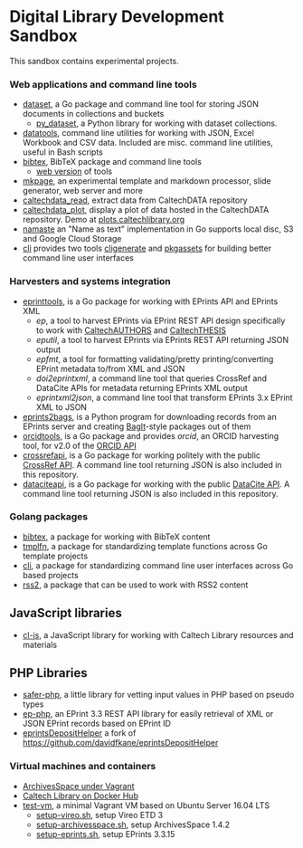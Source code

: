 # Digital Library Development Sandbox

This sandbox contains experimental projects.


### Web applications and command line tools

+ [dataset](https://caltechlibrary.github.io/dataset), a Go package and command line tool for storing JSON documents in collections and buckets
    + [py_dataset](https://github.com/caltechlibrary/py_dataset), a Python library for working with dataset collections.
+ [datatools](https://caltechlibrary.github.io/datatools), command line utilities for working with JSON, Excel Workbook and CSV data. Included are misc. command line utilities, useful in Bash scripts
+ [bibtex](https://caltechlibrary.github.io/bibtex), BibTeX package and command line tools
    + [web version](https://caltechlibrary.github.io/bibtex/webapp) of tools
+ [mkpage](https://caltechlibrary.github.io/mkpage), an experimental template and markdown processor, slide generator, web server and more
+ [caltechdata_read](https://github.com/caltechlibrary/caltechdata_read), extract data from CaltechDATA repository 
+ [caltechdata_plot](https://github.com/caltechlibrary/caltechdata_plot),
display a plot of data hosted in the CaltechDATA repository. Demo at [plots.caltechlibrary.org](plots.caltechlibrary.org) 
+ [namaste](https://caltechlibrary.github.io/namaste) an "Name as text" implementation in Go supports local disc, S3 and Google Cloud Storage
+ [cli](https://caltechlibrary.github.io/cli) provides two tools [cligenerate](https://caltechlibrary.github.io/cli/docs/cligenerate.html) and [pkgassets](https://caltechlibrary.github.io/cli/docs/pkgassets.html) for building better command line user interfaces

### Harvesters and systems integration 

+ [eprinttools](https://caltechlibrary.github.io/eprinttools), is a Go package for working with EPrints API and EPrints XML
    + _ep_, a tool to harvest EPrints via EPrint REST API design specifically to work with [CaltechAUTHORS](http://authors.library.caltech.edu) and [CaltechTHESIS](http://thesis.library.caltech.edu)
    + _eputil_, a tool to harvest EPrints via EPrints REST API returning JSON output
    + _epfmt_, a tool for formatting validating/pretty printing/converting EPrint metadata to/from XML and JSON
    + _doi2eprintxml_, a command line tool that queries CrossRef and DataCite APIs for metadata returning EPrints XML output
    + _eprintxml2json_, a command line tool that transform EPrints 3.x EPrint XML to JSON
+ [eprints2bags](https://github.com/caltechlibrary/eprints2bags), is a Python program for downloading records from an EPrints server and creating [BagIt](https://en.wikipedia.org/wiki/BagIt)-style packages out of them
+ [orcidtools](https://caltechlibrary.github.io/orcidtools), is a Go package and provides _orcid_, an ORCID harvesting tool, for v2.0 of the [ORCID API](https://orcid.org/organizations/integrators/API)
+ [crossrefapi](https://caltechlibrary.github.io/crossrefapi), is a Go package for working politely with the public [CrossRef API](https://api.crossref.org). A command line tool returning JSON is also included in this repository.
+ [dataciteapi](https://caltechlibrary.github.io/dataciteapi), is a Go package for working with the public [DataCite API](https://api.datacite.org). A command line tool returning JSON is also included in this repository.

### Golang packages

+ [bibtex](https://github.com/caltechlibrary/bibtex), a package for working with BibTeX content
+ [tmplfn](https://github.com/caltechlibrary/tmplfn), a package for standardizing template functions across Go template projects
+ [cli](https://github.com/caltechlibrary/cli), a package for standardizing command line user interfaces across Go based projects
+ [rss2](https://github.com/caltechlibrary/rss2), a package that can be used to work with RSS2 content

## JavaScript libraries

+ [cl-js](https://github.com/caltechlibrary/cl-js/), a JavaScript library for working with Caltech Library resources and materials

## PHP Libraries

+ [safer-php](https://github.com/caltechlibrary/safer-php), a little library for vetting input values in PHP based on pseudo types
+ [ep-php](https://github.com/caltechlibrary/ep-php), an EPrint 3.3 REST API library for easily retrieval of XML or JSON EPrint records based on EPrint ID
+ [eprintsDepositHelper](https://github.com/caltechlibrary/eprintsDepositHelper) a fork of https://github.com/davidfkane/eprintsDepositHelper

### Virtual machines and containers

+ [ArchivesSpace under Vagrant](https://github.com/caltechlibrary/archivesspace_vagrant)
+ [Caltech Library on Docker Hub](https://hub.docker.com/u/caltechlibrary)
+ [test-vm](https://github.com/caltechlibrary/test-vm), a minimal Vagrant VM based on Ubuntu Server 16.04 LTS
    + [setup-vireo.sh](https://raw.githubusercontent.com/caltechlibrary/test-vm/master/setup-vireo.sh), setup Vireo ETD 3
    + [setup-archivesspace.sh](https://raw.githubusercontent.com/caltechlibrary/test-vm/master/setup-archivesspace.sh), setup ArchivesSpace 1.4.2
    + [setup-eprints.sh](https://raw.githubusercontent.com/caltechlibrary/test-vm/master/setup-eprints.sh), setup EPrints 3.3.15

